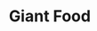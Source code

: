 ---
pid: WS81
title: Giant Food
location_transcription: Dilworth Park
zipcode: '19147'
outside_phl: 
neighborhood: Queen Village,Bella Vista,Pennsport,Italian Market
age: '67'
age_range: 60-69
instagram: 
image_file_name: WS_81.jpg
proposal_transcription: |-
  Giant colorful plastic Philadelphia foods (Ice cream sundaes, tacos, pretzel, dim su, etc- in realistic ir wild colors*) along with plaques telling their history and muitiens passer-by the munch and learn.

  *including chronae
topic: Food
topic_summary: '0'
type: Interactive,Plaque
keywords_other: 
credit: Neil Izenberg
image_labels: 
twitter: 
facebook: 
permalink: "/monuments/ws81/"
layout: item-page
---